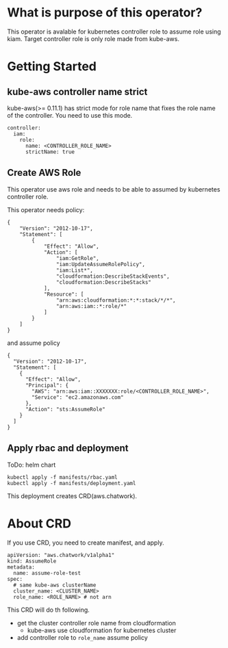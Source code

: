 # What is purpose of this operator?

This operator is avalable for kubernetes controller role to assume role using kiam.
Target controller role is only role made from kube-aws.


# Getting Started

## kube-aws controller name strict

kube-aws(>= 0.11.1) has strict mode for role name that fixes the role name of the controller.
You need to use this mode.

```
controller:
  iam:
    role:
      name: <CONTROLLER_ROLE_NAME>
      strictName: true
```

## Create AWS Role

This operator use aws role and needs to be able to assumed by kubernetes controller role.

This operator needs policy:
```
{
    "Version": "2012-10-17",
    "Statement": [
        {
            "Effect": "Allow",
            "Action": [
                "iam:GetRole",
                "iam:UpdateAssumeRolePolicy",
                "iam:List*",
                "cloudformation:DescribeStackEvents",
                "cloudformation:DescribeStacks"
            ],
            "Resource": [
                "arn:aws:cloudformation:*:*:stack/*/*",
                "arn:aws:iam::*:role/*"
            ]
        }
    ]
}
```

and assume policy
```
{
  "Version": "2012-10-17",
  "Statement": [
    {
      "Effect": "Allow",
      "Principal": {
        "AWS": "arn:aws:iam::XXXXXXX:role/<CONTROLLER_ROLE_NAME>",
        "Service": "ec2.amazonaws.com"
      },
      "Action": "sts:AssumeRole"
    }
  ]
}
```

## Apply rbac and deployment

ToDo: helm chart

```
kubectl apply -f manifests/rbac.yaml
kubectl apply -f manifests/deployment.yaml
```

This deployment creates CRD(aws.chatwork).

# About CRD

If you use CRD, you need to create manifest, and apply.

```
apiVersion: "aws.chatwork/v1alpha1"
kind: AssumeRole
metadata:
  name: assume-role-test
spec:
  # same kube-aws clusterName
  cluster_name: <CLUSTER_NAME>
  role_name: <ROLE_NAME> # not arn
```

This CRD will do th following.
- get the cluster controller role name from cloudformation
  - kube-aws use cloudformation for kubernetes cluster
- add controller role to ```role_name``` assume policy
